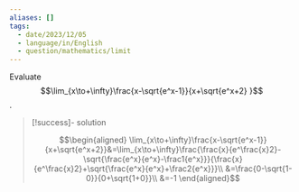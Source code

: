 ```yaml
---
aliases: []
tags:
  - date/2023/12/05
  - language/in/English
  - question/mathematics/limit
---
```


Evaluate $$\lim_{x\to+\infty}\frac{x-\sqrt{e^x-1}}{x+\sqrt{e^x+2} }$$.

> [!success]- solution
>
> $$\begin{aligned}
> \lim_{x\to+\infty}\frac{x-\sqrt{e^x-1}}{x+\sqrt{e^x+2}}&=\lim_{x\to+\infty}\frac{\frac{x}{e^\frac{x}2}-\sqrt{\frac{e^x}{e^x}-\frac1{e^x}}}{\frac{x}{e^\frac{x}2}+\sqrt{\frac{e^x}{e^x}+\frac2{e^x}}}\\
> &=\frac{0-\sqrt{1-0}}{0+\sqrt{1+0}}\\
> &=-1
> \end{aligned}$$
